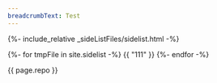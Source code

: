 ```yaml
---
breadcrumbText: Test
---
```


{%- include_relative _sideListFiles/sidelist.html -%}


{%- for tmpFile in site.sidelist -%}
        {{ "111" }}
{%- endfor -%}

{{ page.repo }}
